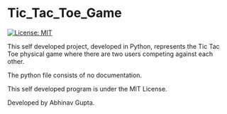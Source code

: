 # Tic_Tac_Toe_Game

[![License: MIT](https://img.shields.io/badge/License-MIT-yellow.svg)](https://raw.githubusercontent.com/AbhinavGupta2002/AstonHack2021/main/LICENSE)

This self developed project, developed in Python, represents the Tic Tac Toe physical game where there are two users competing against each other.

The python file consists of no documentation.

This self developed program is under the MIT License.

Developed by Abhinav Gupta.
